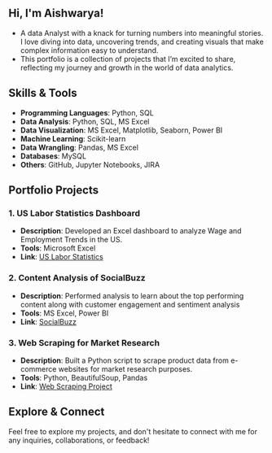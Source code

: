 ## Hi, I'm Aishwarya!

- A data Analyst with a knack for turning numbers into meaningful stories. I love diving into data, uncovering trends, and creating visuals that make complex information easy to understand. 
- This portfolio is a collection of projects that I’m excited to share, reflecting my journey and growth in the world of data analytics.

## Skills & Tools
- **Programming Languages**: Python, SQL
- **Data Analysis**: Python, SQL, MS Excel
- **Data Visualization**: MS Excel, Matplotlib, Seaborn, Power BI
- **Machine Learning**: Scikit-learn
- **Data Wrangling**: Pandas, MS Excel
- **Databases**: MySQL
- **Others**: GitHub, Jupyter Notebooks, JIRA


## Portfolio Projects

### 1. US Labor Statistics Dashboard
- **Description**: Developed an Excel dashboard to analyze Wage and Employment Trends in the US.
- **Tools**: Microsoft Excel
- **Link**: [US Labor Statistics](https://github.com/aishwarya-1999/Excel/tree/main/US%20Labor%20Statistics)

### 2. Content Analysis of SocialBuzz
- **Description**: Performed analysis to learn about the top performing content along with customer engagement and sentiment analysis
- **Tools**: MS Excel, Power BI
- **Link**: [SocialBuzz](https://github.com/aishwarya-1999/SocialBuzz-Accenture-NA-Job-Sim)

### 3. Web Scraping for Market Research
- **Description**: Built a Python script to scrape product data from e-commerce websites for market research purposes.
- **Tools**: Python, BeautifulSoup, Pandas
- **Link**: [Web Scraping Project](https://github.com/username/web-scraping)

## Explore & Connect
Feel free to explore my projects, and don't hesitate to connect with me for any inquiries, collaborations, or feedback!

